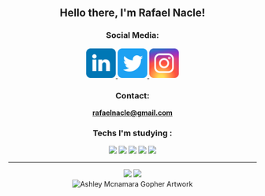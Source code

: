 <h2 align="center">Hello there, I'm Rafael Nacle!</h2>

<div style="display: inline_block" align="center">
  <h3>Social Media:</h3>
  <a href="https://www.linkedin.com/in/rafael-nacle/">
    <img height="60em" src="https://github.com/edent/SuperTinyIcons/blob/master/images/svg/linkedin.svg">
  </a>
  <a href="https://twitter.com/rafanacle">
    <img height="60em" src="https://github.com/edent/SuperTinyIcons/blob/master/images/svg/twitter.svg">
  </a>
  <a href="https://www.instagram.com/rafaelnacle/">
    <img height="60em" src="https://github.com/edent/SuperTinyIcons/blob/master/images/svg/instagram.svg">
  </a>
</div>

<div align="center">
   <h3 >Contact:</h3>
   <a href="mailto:rafaelnacle@gmail.com"><p><b>rafaelnacle@gmail.com</b></p></a>
</div>


<div style="display: inline_block" align="center">
  <h3>Techs I'm studying :</h3>
   <img src="https://img.shields.io/badge/Go-00ADD8?style=for-the-badge&logo=go&logoColor=white"></li>
   <img src="https://img.shields.io/badge/HTML5-E34F26?style=for-the-badge&logo=html5&logoColor=white"></li>
   <img src="https://img.shields.io/badge/CSS3-1572B6?style=for-the-badge&logo=css3&logoColor=white"></li>
   <img src="https://img.shields.io/badge/Sass-CC6699?style=for-the-badge&logo=sass&logoColor=white"></li>
   <img src="https://img.shields.io/badge/JavaScript-F7DF1E?style=for-the-badge&logo=javascript&logoColor=black"></li>
</div>


<hr/>
<div align="center">
  <img height="180em" src="https://github-readme-stats.vercel.app/api?username=rafaelnacle&show_icons=true&theme=tokyonight&include_all_commits=true&count_private=true">
  <img height="180em" src="https://github-readme-stats.vercel.app/api/top-langs/?username=rafaelnacle&show_icons=true&theme=tokyonight&layout=compact&langs_count=16">
</div>

<div align="center">
  <img align="center" alt="Ashley Mcnamara Gopher Artwork" src="https://github.com/ashleymcnamara/gophers/blob/master/gopher_snacks.png">
</div>
